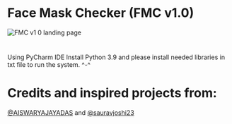 # Face Mask Checker (FMC v1.0)
![FMC v1 0 landing page](https://user-images.githubusercontent.com/55085932/177281885-367c85af-641f-4383-976a-76fcce1eb27b.PNG)
#
Using PyCharm IDE
Install Python 3.9 and please install needed libraries in txt file to run the system. ^-^
 
# Credits and inspired projects from: 
[@AISWARYAJAYADAS](https://github.com/AISWARYAJAYADAS/facemask) and [@sauravjoshi23](https://github.com/sauravjoshi23/CovidFaceMaskDetection)
